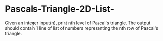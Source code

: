 # Pascals-Triangle-2D-List-
Given an integer input(n), print nth level of Pascal's triangle. The output should contain 1 line of list of numbers representing the nth row of Pascal's triangle.
